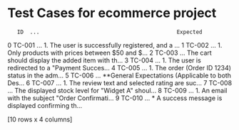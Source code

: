 # Test Cases for ecommerce project

       ID  ...                                           Expected
0  TC-001  ...  1. The user is successfully registered, and a ...
1  TC-002  ...  1. Only products with prices between $50 and $...
2  TC-003  ...  The cart should display the added item with th...
3  TC-004  ...  1. The user is redirected to a "Payment Succes...
4  TC-005  ...  1. The order (Order ID 1234) status in the adm...
5  TC-006  ...  **General Expectations (Applicable to both Des...
6  TC-007  ...  1. The review text and selected rating are suc...
7  TC-008  ...  The displayed stock level for "Widget A" shoul...
8  TC-009  ...  1. An email with the subject "Order Confirmati...
9  TC-010  ...  * A success message is displayed confirming th...

[10 rows x 4 columns]